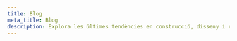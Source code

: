 ```yaml
---
title: Blog
meta_title: Blog
description: Explora les últimes tendències en construcció, disseny i renovació amb el blog de Gestkom. Descobreix consells pràctics, inspiració i projectes destacats per a la teva llar o espai professional. Mantingues-te al dia amb les novetats del sector immobiliari i les millors pràctiques de construcció. Submergeix-te en el món de la construcció i el disseny amb els nostres articles informatius i motivadors.
---
```

